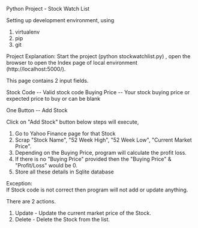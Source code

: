 Python Project - Stock Watch List 

Setting up development environment, using

1. virtualenv
2. pip
3. git

Project Explanation:
Start the project (python stockwatchlist.py) , open the browser to open the Index page of local environment (http://localhost:5000/).

This page contains 2 input fields.

Stock Code -- Valid stock code
Buying Price -- Your stock buying price or expected price to buy or can be blank

One Button -- Add Stock

Click on "Add Stock" button below steps will execute,

1) Go to Yahoo Finance page for that Stock 
2) Scrap "Stock Name", "52 Week High", "52 Week Low", "Current Market Price".
3) Depending on the Buying Price, program will calculate the profit loss.
4) If there is no "Buying Price" provided then the "Buying Price" & "Profit/Loss" would be 0.
5) Store all these details in Sqlite database

Exception:	
    If Stock code is not correct then program will not add or update anything. 

There are 2 actions.
1) Update - Update the current market price of the Stock.
2) Delete - Delete the Stock from the list.
